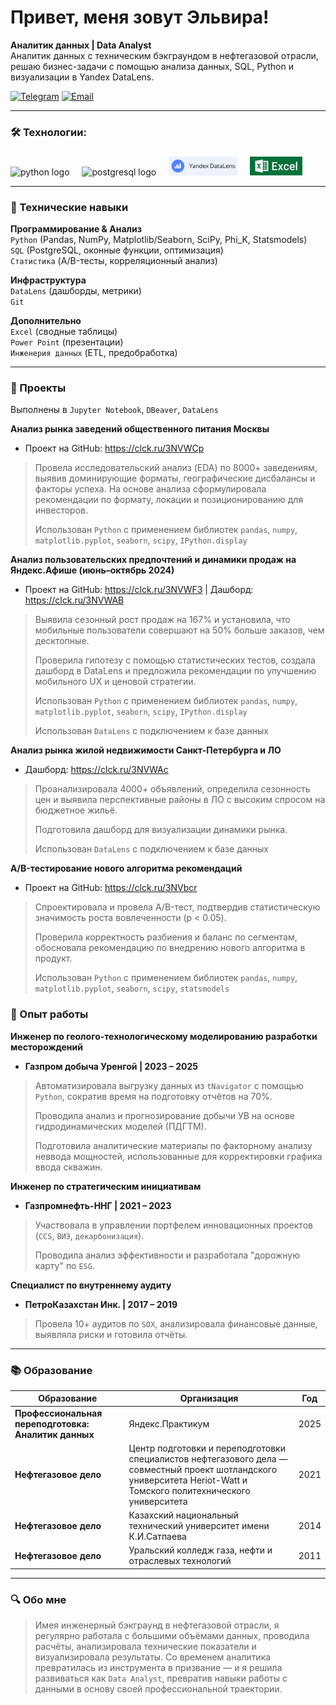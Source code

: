 # Привет, меня зовут Эльвира!
**Аналитик данных | Data Analyst**  
Аналитик данных с техническим бэкграундом в нефтегазовой отрасли, решаю бизнес-задачи с помощью анализа данных, SQL, Python и визуализации в Yandex DataLens.

[![Telegram](https://img.shields.io/badge/-Telegram-0088cc?style=flat&logo=telegram)](https://t.me/karimovaei) 
[![Email](https://img.shields.io/badge/-Email-8B89CC?style=flat&logo=mail.ru&logoColor=white)](mailto:karimovaell@gmail.com)

---
<h3 align="left">🛠 Технологии:</h3>

###

<div align="left">
  <img src="https://skillicons.dev/icons?i=py" height="40" alt="python logo"  />
  <img width="12" />
  <img src="https://skillicons.dev/icons?i=postgres" height="40" alt="postgresql logo"  />
  <img width="12" />
  <img src="https://github.com/av-paramonov/av-paramonov/blob/02f67d67c8d8f657ce2deadda2ebea1e6ed98f8f/logo_datalens_3.jpeg" height="30" alt="datalens logo"  /> 
  <img width="12" />
  <img src="https://github.com/av-paramonov/av-paramonov/blob/f5da942d1c33e5df3e97b85d3cc2f09e6c6d9ea0/logo_excel_2.webp" height="30" alt="datalens logo"  />
</div>

---

### 🔧 Технические навыки
**Программирование & Анализ**  
`Python` (Pandas, NumPy, Matplotlib/Seaborn, SciPy, Phi_K, Statsmodels)  
`SQL` (PostgreSQL, оконные функции, оптимизация)  
`Статистика` (A/B-тесты, корреляционный анализ)  

**Инфраструктура**  
`DataLens` (дашборды, метрики)  
`Git`  

**Дополнительно**  
`Excel` (сводные таблицы)  
`Power Point` (презентации)  
`Инженерия данных` (ETL, предобработка)  

---

### 🚀 Проекты

Выполнены в `Jupyter Notebook`, `DBeaver`, `DataLens`

**Анализ рынка заведений общественного питания Москвы** 
- Проект на GitHub: https://clck.ru/3NVWCp
> Провела исследовательский анализ (EDA) по 8000+ заведениям, выявив доминирующие форматы, географические дисбалансы и факторы успеха. На основе анализа сформулировала рекомендации по формату, локации и позиционированию для инвесторов.
> 
> Использован `Python` с применением библиотек `pandas`, `numpy`, `matplotlib.pyplot`, `seaborn`, `scipy`, `IPython.display`

**Анализ пользовательских предпочтений и динамики продаж на Яндекс.Афише (июнь–октябрь 2024)** 
- Проект на GitHub: https://clck.ru/3NVWF3 | Дашборд: https://clck.ru/3NVWAB
> Выявила сезонный рост продаж на 167% и установила, что мобильные пользователи совершают на 50% больше заказов, чем десктопные.
> 
> Проверила гипотезу с помощью статистических тестов, создала дашборд в DataLens и предложила рекомендации по улучшению мобильного UX и ценовой стратегии.
> 
> Использован `Python` с применением библиотек `pandas`, `numpy`, `matplotlib.pyplot`, `seaborn`, `scipy`, `IPython.display`
> 
> Использован `DataLens` с подключением к базе данных  

**Анализ рынка жилой недвижимости Санкт-Петербурга и ЛО**
- Дашборд: https://clck.ru/3NVWAc
> Проанализировала 4000+ объявлений, определила сезонность цен и выявила перспективные районы в ЛО с высоким спросом на бюджетное жильё.
> 
> Подготовила дашборд для визуализации динамики рынка.
> 
> Использован `DataLens` с подключением к базе данных  

**A/B-тестирование нового алгоритма рекомендаций** 
- Проект на GitHub: https://clck.ru/3NVbcr
> Спроектировала и провела A/B-тест, подтвердив статистическую значимость роста вовлеченности (p < 0.05).
> 
> Проверила корректность разбиения и баланс по сегментам, обосновала рекомендацию по внедрению нового алгоритма в продукт.
> 
> Использован `Python` с применением библиотек `pandas`, `numpy`, `matplotlib.pyplot`, `seaborn`, `scipy`, `statsmodels`

### 💼 Опыт работы 
**Инженер по геолого-технологическому моделированию разработки месторождений**
- **Газпром добыча Уренгой | 2023 – 2025**
> Автоматизировала выгрузку данных из `tNavigator` с помощью `Python`, сократив время на подготовку отчётов на 70%.
> 
> Проводила анализ и прогнозирование добычи УВ на основе гидродинамических моделей (ПДГТМ).
> 
> Подготовила аналитические материалы по факторному анализу неввода мощностей, использованные для корректировки графика ввода скважин.

**Инженер по стратегическим инициативам**
- **Газпромнефть-ННГ | 2021 – 2023**
> Участвовала в управлении портфелем инновационных проектов (`CCS`, `ВИЭ`, `декарбонизация`).
> 
> Проводила анализ эффективности и разработала "дорожную карту" по `ESG`.

**Специалист по внутреннему аудиту**
- **ПетроКазахстан Инк. | 2017 – 2019**
> Провела 10+ аудитов по `SOX`, анализировала финансовые данные, выявляла риски и готовила отчёты.

---

### 📚 Образование
| Образование | Организация | Год |
|------|-------------|-----|
| **Профессиональная переподготовка: Аналитик данных** | Яндекс.Практикум | 2025 |
| **Нефтегазовое дело** | Центр подготовки и переподготовки специалистов нефтегазового дела — совместный проект шотландского университета Heriot-Watt и Томского политехнического университета | 2021 |
| **Нефтегазовое дело** | Казахский национальный технический университет имени К.И.Сатпаева | 2014 |
| **Нефтегазовое дело** | Уральский колледж газа, нефти и отраслевых технологий | 2011 |

---

### 🔍 Обо мне

> Имея инженерный бэкграунд в нефтегазовой отрасли, я регулярно работала с большими объёмами данных, проводила расчёты, анализировала технические показатели и визуализировала результаты. Со временем аналитика превратилась из инструмента в призвание — и я решила развиваться как `Data Analyst`, превратив навыки работы с данными в основу своей профессиональной траектории. 
